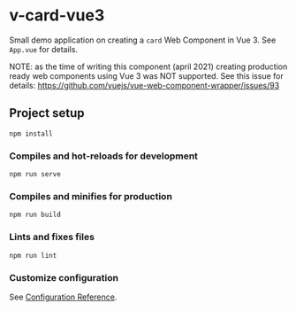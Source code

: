 # v-card-vue3

Small demo application on creating a `card` Web Component in Vue 3. See `App.vue` for details.

NOTE: as the time of writing this component (april 2021) creating production ready web components using Vue 3 was NOT
supported. See this issue for details: https://github.com/vuejs/vue-web-component-wrapper/issues/93

## Project setup

```
npm install
```

### Compiles and hot-reloads for development

```
npm run serve
```

### Compiles and minifies for production

```
npm run build
```

### Lints and fixes files

```
npm run lint
```

### Customize configuration

See [Configuration Reference](https://cli.vuejs.org/config/).
